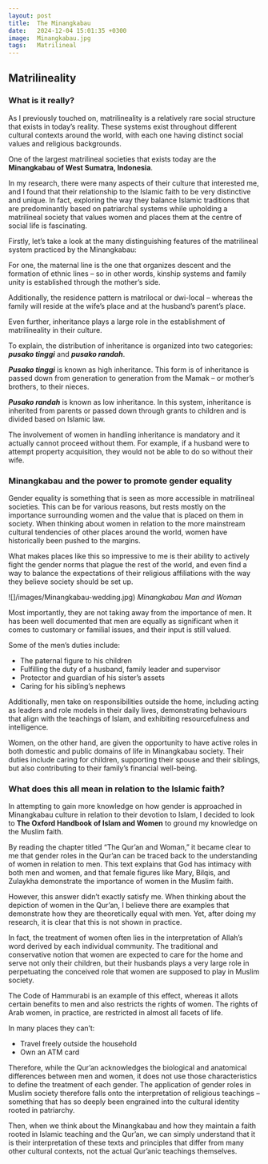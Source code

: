 ```yaml
---
layout: post
title:  The Minangkabau
date:   2024-12-04 15:01:35 +0300
image:  Minangkabau.jpg
tags:   Matrilineal
---
```

## Matrilineality
### What is it really?
As I previously touched on, matrilineality is a relatively rare social structure that exists in today’s reality. These systems exist throughout different cultural contexts around the world, with each one having distinct social values and religious backgrounds. 

One of the largest matrilineal societies that exists today are the **Minangkabau of West Sumatra, Indonesia**. 

In my research, there were many aspects of their culture that interested me, and I found that their relationship to the Islamic faith to be very distinctive and unique. In fact, exploring the way they balance Islamic traditions that are predominantly based on patriarchal systems while upholding a matrilineal society that values women and places them at the centre of social life is fascinating. 

Firstly, let’s take a look at the many distinguishing features of the matrilineal system practiced by the Minangkabau:

For one, the maternal line is the one that organizes descent and the formation of ethnic lines – so in other words, kinship systems and family unity is established through the mother’s side.

Additionally, the residence pattern is matrilocal or dwi-local – whereas the family will reside at the wife’s place and at the husband’s parent’s place.

Even further, inheritance plays a large role in the establishment of matrilineality in their culture.

To explain, the distribution of inheritance is organized into two categories: ***pusako tinggi*** and ***pusako randah***.

***Pusako tinggi*** is known as high inheritance. This form is of inheritance is passed down from generation to generation from the Mamak – or mother’s brothers, to their nieces. 

***Pusako randah*** is known as low inheritance. In this system, inheritance is inherited from parents or passed down through grants to children and is divided based on Islamic law. 

The involvement of women in handling inheritance is mandatory and it actually cannot proceed without them. For example, if a husband were to attempt property acquisition, they would not be able to do so without their wife.

### Minangkabau and the power to promote gender equality

Gender equality is something that is seen as more accessible in matrilineal societies. This can be for various reasons, but rests mostly on the importance surrounding women and the value that is placed on them in society. When thinking about women in relation to the more mainstream cultural tendencies of other places around the world, women have historically been pushed to the margins. 

What makes places like this so impressive to me is their ability to actively fight the gender norms that plague the rest of the world, and even find a way to balance the expectations of their religious affiliations with the way they believe society should be set up. 

![]/images/Minangkabau-wedding.jpg)
*Minangkabau Man and Woman*

Most importantly, they are not taking away from the importance of men. It has been well documented that men are equally as significant when it comes to customary or familial issues, and their input is still valued. 

Some of the men’s duties include:
-	The paternal figure to his children
-	Fulfilling the duty of a husband, family leader and supervisor
-	Protector and guardian of his sister’s assets 
-	Caring for his sibling’s nephews

Additionally, men take on responsibilities outside the home, including acting as leaders and role models in their daily lives, demonstrating behaviours that align with the teachings of Islam, and exhibiting resourcefulness and intelligence.

Women, on the other hand, are given the opportunity to have active roles in both domestic and public domains of life in Minangkabau society. Their duties include caring for children, supporting their spouse and their siblings, but also contributing to their family’s financial well-being. 

### What does this all mean in relation to the Islamic faith?

In attempting to gain more knowledge on how gender is approached in Minangkabau culture in relation to their devotion to Islam, I decided to look to **The Oxford Handbook of Islam and Women** to ground my knowledge on the Muslim faith. 

By reading the chapter titled “The Qur’an and Woman,” it became clear to me that gender roles in the Qur’an can be traced back to the understanding of women in relation to men. This text explains that God has intimacy with both men and women, and that female figures like Mary, Bilqis, and Zulaykha demonstrate the importance of women in the Muslim faith.

However, this answer didn’t exactly satisfy me. When thinking about the depiction of women in the Qur’an, I believe there are examples that demonstrate how they are theoretically equal with men. Yet, after doing my research, it is clear that this is not shown in practice. 

In fact, the treatment of women often lies in the interpretation of Allah’s word derived by each individual community. The traditional and conservative notion that women are expected to care for the home and serve not only their children, but their husbands plays a very large role in perpetuating the conceived role that women are supposed to play in Muslim society. 

The Code of Hammurabi is an example of this effect, whereas it allots certain benefits to men and also restricts the rights of women. The rights of Arab women, in practice, are restricted in almost all facets of life. 

In many places they can’t:

-	Travel freely outside the household
-	Own an ATM card

Therefore, while the Qur’an acknowledges the biological and anatomical differences between men and women, it does not use those characteristics to define the treatment of each gender. The application of gender roles in Muslim society therefore falls onto the interpretation of religious teachings – something that has so deeply been engrained into the cultural identity rooted in patriarchy. 

Then, when we think about the Minangkabau and how they maintain a faith rooted in Islamic teaching and the Qur’an, we can simply understand that it is their interpretation of these texts and principles that differ from many other cultural contexts, not the actual Qur’anic teachings themselves. 



